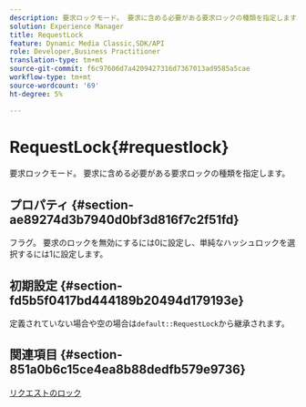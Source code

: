 ```yaml
---
description: 要求ロックモード。 要求に含める必要がある要求ロックの種類を指定します。
solution: Experience Manager
title: RequestLock
feature: Dynamic Media Classic,SDK/API
role: Developer,Business Practitioner
translation-type: tm+mt
source-git-commit: f6c97606d7a4209427316d7367013ad9585a5cae
workflow-type: tm+mt
source-wordcount: '69'
ht-degree: 5%

---
```



# RequestLock{#requestlock}

要求ロックモード。 要求に含める必要がある要求ロックの種類を指定します。

## プロパティ {#section-ae89274d3b7940d0bf3d816f7c2f51fd}

フラグ。 要求のロックを無効にするには0に設定し、単純なハッシュロックを選択するには1に設定します。

## 初期設定 {#section-fd5b5f0417bd444189b20494d179193e}

定義されていない場合や空の場合は`default::RequestLock`から継承されます。

## 関連項目 {#section-851a0b6c15ce4ea8b88dedfb579e9736}

[リクエストのロック](../../../../../is-api/image-catalog/image-serving-api-ref/c-image-catalog-reference/c-attributes-reference/r-requestlock.md#reference-8bbe2f581be847d3b9fa123e8e5e94b0)
